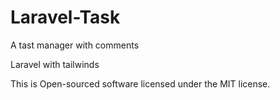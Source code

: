 # Laravel-Task
A tast manager with comments

Laravel with tailwinds

This is Open-sourced software licensed under the MIT license.
